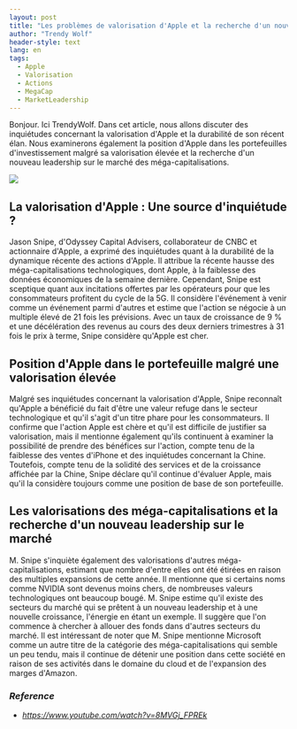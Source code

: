 ```yaml
---
layout: post
title: "Les problèmes de valorisation d'Apple et la recherche d'un nouveau leadership sur le marché"
author: "Trendy Wolf"
header-style: text
lang: en
tags:
  - Apple
  - Valorisation
  - Actions
  - MegaCap
  - MarketLeadership
---
```


Bonjour. Ici TrendyWolf. Dans cet article, nous allons discuter des inquiétudes concernant la valorisation d'Apple et la durabilité de son récent élan. Nous examinerons également la position d'Apple dans les portefeuilles d'investissement malgré sa valorisation élevée et la recherche d'un nouveau leadership sur le marché des méga-capitalisations.

<img
    src="https://i.ytimg.com/vi/8MVGj_FPREk/hqdefault.jpg"
/>


## La valorisation d'Apple : Une source d'inquiétude ?
Jason Snipe, d'Odyssey Capital Advisers, collaborateur de CNBC et actionnaire d'Apple, a exprimé des inquiétudes quant à la durabilité de la dynamique récente des actions d'Apple. Il attribue la récente hausse des méga-capitalisations technologiques, dont Apple, à la faiblesse des données économiques de la semaine dernière. Cependant, Snipe est sceptique quant aux incitations offertes par les opérateurs pour que les consommateurs profitent du cycle de la 5G. Il considère l'événement à venir comme un événement parmi d'autres et estime que l'action se négocie à un multiple élevé de 21 fois les prévisions. Avec un taux de croissance de 9 % et une décélération des revenus au cours des deux derniers trimestres à 31 fois le prix à terme, Snipe considère qu'Apple est cher.

## Position d'Apple dans le portefeuille malgré une valorisation élevée
Malgré ses inquiétudes concernant la valorisation d'Apple, Snipe reconnaît qu'Apple a bénéficié du fait d'être une valeur refuge dans le secteur technologique et qu'il s'agit d'un titre phare pour les consommateurs. Il confirme que l'action Apple est chère et qu'il est difficile de justifier sa valorisation, mais il mentionne également qu'ils continuent à examiner la possibilité de prendre des bénéfices sur l'action, compte tenu de la faiblesse des ventes d'iPhone et des inquiétudes concernant la Chine. Toutefois, compte tenu de la solidité des services et de la croissance affichée par la Chine, Snipe déclare qu'il continue d'évaluer Apple, mais qu'il la considère toujours comme une position de base de son portefeuille.

## Les valorisations des méga-capitalisations et la recherche d'un nouveau leadership sur le marché
M. Snipe s'inquiète également des valorisations d'autres méga-capitalisations, estimant que nombre d'entre elles ont été étirées en raison des multiples expansions de cette année. Il mentionne que si certains noms comme NVIDIA sont devenus moins chers, de nombreuses valeurs technologiques ont beaucoup bougé. M. Snipe estime qu'il existe des secteurs du marché qui se prêtent à un nouveau leadership et à une nouvelle croissance, l'énergie en étant un exemple. Il suggère que l'on commence à chercher à allouer des fonds dans d'autres secteurs du marché. Il est intéressant de noter que M. Snipe mentionne Microsoft comme un autre titre de la catégorie des méga-capitalisations qui semble un peu tendu, mais il continue de détenir une position dans cette société en raison de ses activités dans le domaine du cloud et de l'expansion des marges d'Amazon.


### _Reference_
- _https://www.youtube.com/watch?v=8MVGj_FPREk_

